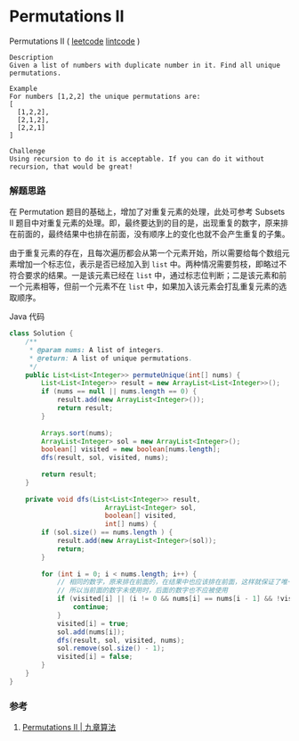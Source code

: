 # Permutations II

Permutations II ( [leetcode](https://leetcode.com/problems/permutations-ii/)  [lintcode](http://www.lintcode.com/en/problem/permutations-ii/) )

```
Description
Given a list of numbers with duplicate number in it. Find all unique permutations.

Example
For numbers [1,2,2] the unique permutations are:
[
  [1,2,2],
  [2,1,2],
  [2,2,1]
]

Challenge 
Using recursion to do it is acceptable. If you can do it without recursion, that would be great!
```



### 解题思路

在 Permutation 题目的基础上，增加了对重复元素的处理，此处可参考 Subsets II 题目中对重复元素的处理。即，最终要达到的目的是，出现重复的数字，原来排在前面的，最终结果中也排在前面，没有顺序上的变化也就不会产生重复的子集。

由于重复元素的存在，且每次遍历都会从第一个元素开始，所以需要给每个数组元素增加一个标志位，表示是否已经加入到 `list` 中。两种情况需要剪枝，即略过不符合要求的结果。一是该元素已经在 `list` 中，通过标志位判断；二是该元素和前一个元素相等，但前一个元素不在 `list` 中，如果加入该元素会打乱重复元素的选取顺序。

Java 代码

```java
class Solution {
    /**
     * @param nums: A list of integers.
     * @return: A list of unique permutations.
     */
    public List<List<Integer>> permuteUnique(int[] nums) {
        List<List<Integer>> result = new ArrayList<List<Integer>>();
        if (nums == null || nums.length == 0) {
            result.add(new ArrayList<Integer>()); 
            return result;
        }
        
        Arrays.sort(nums);
        ArrayList<Integer> sol = new ArrayList<Integer>();
        boolean[] visited = new boolean[nums.length];
        dfs(result, sol, visited, nums);
        
        return result;
    } 
    
    private void dfs(List<List<Integer>> result, 
                        ArrayList<Integer> sol, 
                        boolean[] visited,
                        int[] nums) {
        if (sol.size() == nums.length ) {
            result.add(new ArrayList<Integer>(sol));
            return;
        }
        
        for (int i = 0; i < nums.length; i++) {
            // 相同的数字，原来排在前面的，在结果中也应该排在前面，这样就保证了唯一性
            // 所以当前面的数字未使用时，后面的数字也不应被使用
            if (visited[i] || (i != 0 && nums[i] == nums[i - 1] && !visited[i - 1])) {
                continue;
            }
            visited[i] = true;
            sol.add(nums[i]);
            dfs(result, sol, visited, nums);
            sol.remove(sol.size() - 1);
            visited[i] = false;
        }
    }
}
```

### 参考

1. [Permutations II | 九章算法](http://www.jiuzhang.com/listutions/permutations-ii/)
